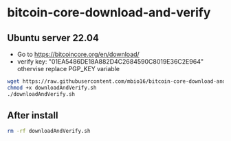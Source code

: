 # bitcoin-core-download-and-verify
## Ubuntu server 22.04

- Go to https://bitcoincore.org/en/download/ 
- verify key: "01EA5486DE18A882D4C2684590C8019E36C2E964" othervise replace PGP_KEY variable

```sh
wget https://raw.githubusercontent.com/mbio16/bitcoin-core-download-and-verify/main/downloadAndVerify.sh
chmod +x downloadAndVerify.sh
./downloadAndVerify.sh
```

## After install
```sh
rm -rf downloadAndVerify.sh
```

